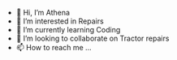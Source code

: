 - 👋 Hi, I’m Athena
- 👀 I’m interested in Repairs
- 🌱 I’m currently learning Coding
- 💞️ I’m looking to collaborate on Tractor repairs
- 📫 How to reach me ...

<!---
ttrai7/ttrai7 is a ✨ special ✨ repository because its `README.md` (this file) appears on your GitHub profile.
You can click the Preview link to take a look at your changes.
--->
